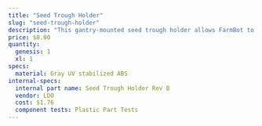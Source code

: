 ```yaml
---
title: "Seed Trough Holder"
slug: "seed-trough-holder"
description: "This gantry-mounted seed trough holder allows FarmBot to bring seeds with it while traveling along the x-axis, shortening the time needed for seed injection."
price: $8.00
quantity:
  genesis: 1
  xl: 1
specs:
  material: Gray UV stabilized ABS
internal-specs:
  internal part name: Seed Trough Holder Rev B
  vendor: LDO
  cost: $1.76
  component tests: Plastic Part Tests
---
```

